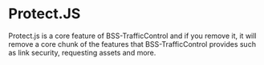 # Protect.JS
Protect.js is a core feature of BSS-TrafficControl and if you remove it, it will remove a core chunk of the features that BSS-TrafficControl provides such as link security, requesting assets and more.
